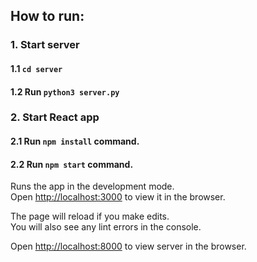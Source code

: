## How to run:
### 1. Start server
#### 1.1 `cd server` 
#### 1.2 Run `python3 server.py`
### 2. Start React app
#### 2.1 Run `npm install` command.
#### 2.2 Run `npm start` command.

Runs the app in the development mode.<br>
Open [http://localhost:3000](http://localhost:3000) to view it in the browser.

The page will reload if you make edits.<br>
You will also see any lint errors in the console.

Open [http://localhost:8000](http://localhost:8000) to view server in the browser.
